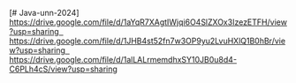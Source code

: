 [# Java-unn-2024]
https://drive.google.com/file/d/1aYqR7XAgtIWjqi6O4SlZXOx3IzezETFH/view?usp=sharing  https://drive.google.com/file/d/1JHB4st52fn7w3OP9yu2LvuHXlQ1B0hBr/view?usp=sharing  https://drive.google.com/file/d/1alLALrmemdhxSY10JB0u8d4-C6PLh4cS/view?usp=sharing
